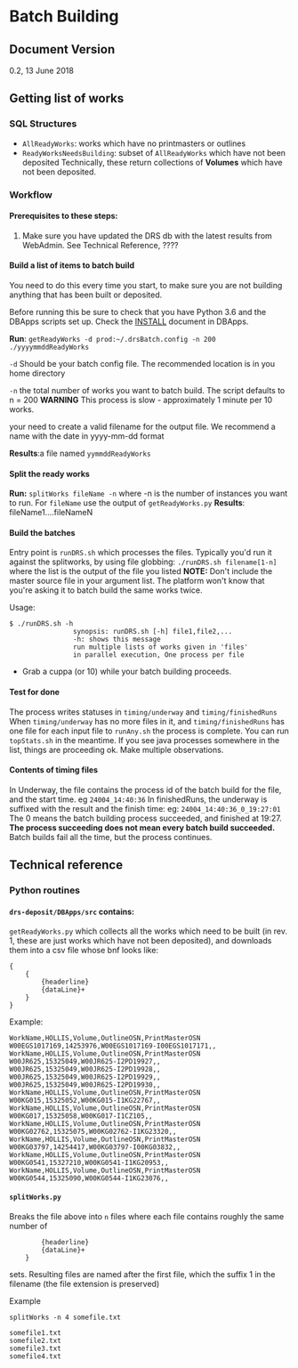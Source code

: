 # Batch Building
## Document Version
0.2,  13 June 2018
## Getting list of works
### SQL Structures
* `AllReadyWorks`: works which have no printmasters or outlines
* `ReadyWorksNeedsBuilding`: subset of `AllReadyWorks` which have not been deposited
Technically, these return collections of __Volumes__ which have not been deposited.

### Workflow
#### Prerequisites to these steps:
1. Make sure you have updated the DRS db with the latest results from WebAdmin.
See Technical Reference, ????

#### Build a list of items to batch build
You need to do this every time you start, to make sure you are not building anything that has been built or deposited.

Before running this be sure to check that you have Python 3.6 and the DBApps scripts set up. Check the [INSTALL](./DBApps/DBApps/INSTALL.md) document in DBApps.

**Run**: `getReadyWorks -d prod:~/.drsBatch.config -n 200 ./yyyymmddReadyWorks`

`-d` Should be your batch config file. The recommended location is in you home directory

`-n` the total number of works you want to batch build. The script defaults to n = 200
__WARNING__ This process is slow - approximately 1 minute per 10 works.

your need to create a valid filename for the output file. We recommend a name with the date in yyyy-mm-dd format

**Results**:a file named `yymmddReadyWorks`

#### Split the ready works
**Run:** `splitWorks fileName -n` where -n is the number of instances you want to run. For `fileName` use the output of `getReadyWorks.py`
**Results**: fileName1....fileNameN
#### Build the batches
Entry point is `runDRS.sh` which processes the files.
Typically you'd run it against the splitworks, by using file globbing:
`./runDRS.sh filename[1-n]` where the list is the output of the file you listed
**NOTE:** Don't include the master source file in your argument list. The platform won't know that you're asking it to batch build the same works twice.

Usage:
```
$ ./runDRS.sh -h
                synopsis: runDRS.sh [-h] file1,file2,...
                -h: shows this message
                run multiple lists of works given in 'files'
                in parallel execution, One process per file
```

+ Grab a cuppa (or 10) while your batch building proceeds.

#### Test for done
The process writes statuses in `timing/underway` and `timing/finishedRuns`
When `timing/underway` has no more files in it, and `timing/finishedRuns` has one file for each input file to `runAny.sh` the process is complete.
You can run `topStats.sh` in the meantime. If you see java processes somewhere in the list, things are proceeding ok. Make multiple observations.

#### Contents of timing files
In Underway, the file contains the process id of the batch build for the file, and the start time.
eg `24004_14:40:36`
In finishedRuns, the underway is suffixed with the result and the finish time:
eg: `24004_14:40:36_0_19:27:01` The 0 means the batch building process succeeded, and finished at 19:27. **The process succeeding does not mean every batch build succeeded.** Batch builds fail all the time, but the process continues.
## Technical reference
### Python routines
#### `drs-deposit/DBApps/src` contains:
`getReadyWorks.py` which collects all the works which need to be built (in rev. 1, these are just works which have not been deposited), and downloads them into a csv file whose bnf looks like:
```
{
    {
        {headerline}
        {dataLine}+
    }
}
```

Example:
```
WorkName,HOLLIS,Volume,OutlineOSN,PrintMasterOSN
W00EGS1017169,14253976,W00EGS1017169-I00EGS1017171,,
WorkName,HOLLIS,Volume,OutlineOSN,PrintMasterOSN
W00JR625,15325049,W00JR625-I2PD19927,,
W00JR625,15325049,W00JR625-I2PD19928,,
W00JR625,15325049,W00JR625-I2PD19929,,
W00JR625,15325049,W00JR625-I2PD19930,,
WorkName,HOLLIS,Volume,OutlineOSN,PrintMasterOSN
W00KG015,15325052,W00KG015-I1KG22767,,
WorkName,HOLLIS,Volume,OutlineOSN,PrintMasterOSN
W00KG017,15325058,W00KG017-I1CZ105,,
WorkName,HOLLIS,Volume,OutlineOSN,PrintMasterOSN
W00KG02762,15325075,W00KG02762-I1KG23320,,
WorkName,HOLLIS,Volume,OutlineOSN,PrintMasterOSN
W00KG03797,14254417,W00KG03797-I00KG03832,,
WorkName,HOLLIS,Volume,OutlineOSN,PrintMasterOSN
W00KG0541,15327210,W00KG0541-I1KG20953,,
WorkName,HOLLIS,Volume,OutlineOSN,PrintMasterOSN
W00KG0544,15325090,W00KG0544-I1KG23076,,
```

#### `splitWorks.py`
Breaks the file above into `n` files where each file contains roughly the same number of
``` {
        {headerline}
        {dataLine}+
    }
```
sets.
Resulting files are named after the first file, which the suffix 1 in the filename
(the file extension is preserved)

Example
```
splitWorks -n 4 somefile.txt

somefile1.txt
somefile2.txt
somefile3.txt
somefile4.txt
```
